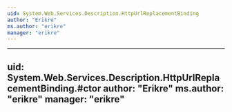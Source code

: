 ```yaml
---
uid: System.Web.Services.Description.HttpUrlReplacementBinding
author: "Erikre"
ms.author: "erikre"
manager: "erikre"
---
```


---
uid: System.Web.Services.Description.HttpUrlReplacementBinding.#ctor
author: "Erikre"
ms.author: "erikre"
manager: "erikre"
---
